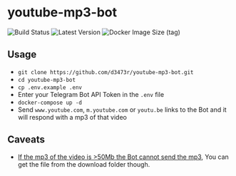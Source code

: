 # youtube-mp3-bot

![Build Status](https://img.shields.io/github/actions/workflow/status/d3473r/youtube-mp3-bot/docker-image.yml)
![Latest Version](https://ghcr-badge.egpl.dev/d3473r/youtube-mp3-bot/latest_tag?trim=major&label=latest)
![Docker Image Size (tag)](https://ghcr-badge.egpl.dev/d3473r/youtube-mp3-bot/size?tag=main)

## Usage

- `git clone https://github.com/d3473r/youtube-mp3-bot.git`
- `cd youtube-mp3-bot`
- `cp .env.example .env`
- Enter your Telegram Bot API Token in the `.env` file 
- `docker-compose up -d`
- Send `www.youtube.com`, `m.youtube.com` or `youtu.be` links to the Bot and it will respond with a mp3 of that video

## Caveats

- [If the mp3 of the video is >50Mb the Bot cannot send the mp3](https://core.telegram.org/bots/faq#how-do-i-upload-a-large-file), You can get the file from the download folder though.
